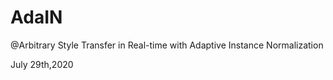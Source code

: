 # AdaIN
@Arbitrary Style Transfer in Real-time with Adaptive Instance Normalization

July 29th,2020
